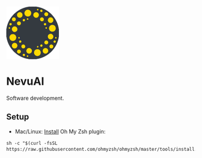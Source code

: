 ![spiral-cr.png](spiral-cr.png)
# NevuAI
Software development.

## Setup
- Mac/Linux: [Install](https://ohmyz.sh/#install) Oh My Zsh plugin:
```shell
sh -c "$(curl -fsSL https://raw.githubusercontent.com/ohmyzsh/ohmyzsh/master/tools/install.sh)"
```
